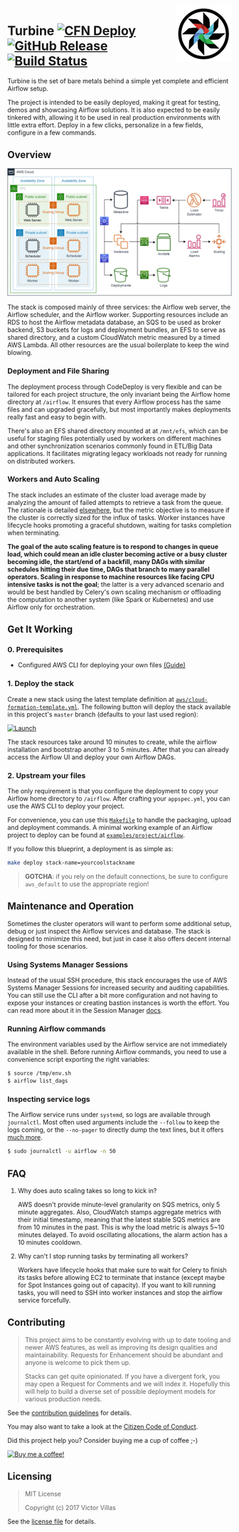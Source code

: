 <img src="img/logo.png" align="right" width="25%" />

# Turbine [![CFN Deploy](https://img.shields.io/badge/CFN-deploy-green.svg?style=flat-square&logo=amazon-aws)](#get-it-working) [![GitHub Release](https://img.shields.io/github/release/villasv/aws-airflow-stack.svg?style=flat-square&logo=github)](https://github.com/villasv/aws-airflow-stack/releases/latest) [![Build Status](https://img.shields.io/scrutinizer/build/g/villasv/aws-airflow-stack.svg?style=flat-square&logo=scrutinizer-ci&label=taskcat)](https://scrutinizer-ci.com/g/villasv/aws-airflow-stack/build-status/master)

Turbine is the set of bare metals behind a simple yet complete and efficient
Airflow setup.

The project is intended to be easily deployed, making it great for testing,
demos and showcasing Airflow solutions. It is also expected to be easily
tinkered with, allowing it to be used in real production environments with
little extra effort. Deploy in a few clicks, personalize in a few fields,
configure in a few commands.

## Overview

![stack diagram](/img/stack-diagram.png)

The stack is composed mainly of three services: the Airflow web server, the
Airflow scheduler, and the Airflow worker. Supporting resources include an RDS
to host the Airflow metadata database, an SQS to be used as broker backend, S3
buckets for logs and deployment bundles, an EFS to serve as shared directory,
and a custom CloudWatch metric measured by a timed AWS Lambda. All other
resources are the usual boilerplate to keep the wind blowing.

### Deployment and File Sharing

The deployment process through CodeDeploy is very flexible and can be tailored
for each project structure, the only invariant being the Airflow home directory
at `/airflow`. It ensures that every Airflow process has the same files and can
upgraded gracefully, but most importantly makes deployments really fast and easy
to begin with.

There's also an EFS shared directory mounted at at `/mnt/efs`, which can be
useful for staging files potentially used by workers on different machines and
other synchronization scenarios commonly found in ETL/Big Data applications. It
facilitates migrating legacy workloads not ready for running on distributed
workers.

### Workers and Auto Scaling

The stack includes an estimate of the cluster load average made by analyzing the
amount of failed attempts to retrieve a task from the queue. The rationale is
detailed [elsewhere](https://github.com/villasv/aws-airflow-stack/issues/63),
but the metric objective is to measure if the cluster is correctly sized for the
influx of tasks. Worker instances have lifecycle hooks promoting a graceful
shutdown, waiting for tasks completion when terminating.

**The goal of the auto scaling feature is to respond to changes in queue load,
which could mean an idle cluster becoming active or a busy cluster becoming
idle, the start/end of a backfill, many DAGs with similar schedules hitting
their due time, DAGs that branch to many parallel operators. Scaling in response
to machine resources like facing CPU intensive tasks is not the goal**; the
latter is a very advanced scenario and would be best handled by Celery's own
scaling mechanism or offloading the computation to another system (like Spark or
Kubernetes) and use Airflow only for orchestration.

## Get It Working

### 0. Prerequisites

- Configured AWS CLI for deploying your own files
  [(Guide)](https://docs.aws.amazon.com/cli/latest/userguide/cli-chap-configure.html)

### 1. Deploy the stack

Create a new stack using the latest template definition at
[`aws/cloud-formation-template.yml`](/aws/cloud-formation-template.yml). The
following button will deploy the stack available in this project's `master`
branch (defaults to your last used region):

[![Launch](https://s3.amazonaws.com/cloudformation-examples/cloudformation-launch-stack.png)](https://console.aws.amazon.com/cloudformation/home#/stacks/new?templateURL=https://s3.amazonaws.com/villasv/turbine/aws/cloud-formation-template.yml)

The stack resources take around 10 minutes to create, while the airflow
installation and bootstrap another 3 to 5 minutes. After that you can already
access the Airflow UI and deploy your own Airflow DAGs.

### 2. Upstream your files

The only requirement is that you configure the deployment to copy your Airflow
home directory to `/airflow`. After crafting your `appspec.yml`, you can use the
AWS CLI to deploy your project.

For convenience, you can use this [`Makefile`](/examples/project/Makefile) to
handle the packaging, upload and deployment commands. A minimal working example
of an Airflow project to deploy can be found at
[`examples/project/airflow`](/examples/project/airflow).

If you follow this blueprint, a deployment is as simple as:

```bash
make deploy stack-name=yourcoolstackname
```

> **GOTCHA**: if you rely on the default connections, be sure to configure
> `aws_default` to use the appropriate region!

## Maintenance and Operation

Sometimes the cluster operators will want to perform some additional setup,
debug or just inspect the Airflow services and database. The stack is designed
to minimize this need, but just in case it also offers decent internal tooling
for those scenarios.

### Using Systems Manager Sessions

Instead of the usual SSH procedure, this stack encourages the use of AWS Systems
Manager Sessions for increased security and auditing capabilities. You can still
use the CLI after a bit more configuration and not having to expose your
instances or creating bastion instances is worth the effort. You can read more
about it in the Session Manager
[docs](https://docs.aws.amazon.com/systems-manager/latest/userguide/session-manager.html).

### Running Airflow commands

The environment variables used by the Airflow service are not immediately
available in the shell. Before running Airflow commands, you need to use a
convenience script exporting the right variables:

```bash
$ source /tmp/env.sh
$ airflow list_dags
```

### Inspecting service logs

The Airflow service runs under `systemd`, so logs are available through
`journalctl`. Most often used arguments include the `--follow` to keep the logs
coming, or the `--no-pager` to directly dump the text lines, but it offers [much
more](https://www.freedesktop.org/software/systemd/man/journalctl.html).

```bash
$ sudo journalctl -u airflow -n 50
```


## FAQ

1. Why does auto scaling takes so long to kick in?

    AWS doesn't provide minute-level granularity on SQS metrics, only 5 minute
    aggregates. Also, CloudWatch stamps aggregate metrics with their initial
    timestamp, meaning that the latest stable SQS metrics are from 10 minutes in
    the past. This is why the load metric is always 5~10 minutes delayed. To
    avoid oscillating allocations, the alarm action has a 10 minutes cooldown.

2. Why can't I stop running tasks by terminating all workers?

    Workers have lifecycle hooks that make sure to wait for Celery to finish its
    tasks before allowing EC2 to terminate that instance (except maybe for Spot
    Instances going out of capacity). If you want to kill running tasks, you
    will need to SSH into worker instances and stop the airflow service
    forcefully.

## Contributing

>This project aims to be constantly evolving with up to date tooling and newer
>AWS features, as well as improving its design qualities and maintainability.
>Requests for Enhancement should be abundant and anyone is welcome to pick them
>up.
>
>Stacks can get quite opinionated. If you have a divergent fork, you may open a
>Request for Comments and we will index it. Hopefully this will help to build a
>diverse set of possible deployment models for various production needs.

See the [contribution guidelines](/CONTRIBUTING.md) for details.

You may also want to take a look at the [Citizen Code of
Conduct](/CODE_OF_CONDUCT.md).

Did this project help you? Consider buying me a cup of coffee ;-)

[![Buy me a coffee!](https://www.buymeacoffee.com/assets/img/custom_images/white_img.png)](https://www.buymeacoffee.com/villasv)

## Licensing

> MIT License
>
> Copyright (c) 2017 Victor Villas

See the [license file](/LICENSE) for details.
